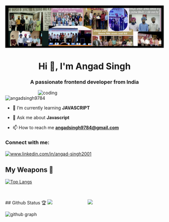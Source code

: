 ![MasterHead](https://github.com/angadsingh9784/angadsingh9784/blob/main/linkidin_banner.png)


<h1 align="center">Hi 👋, I'm Angad Singh</h1>
<h3 align="center">A passionate frontend developer from India</h3>
<img align="right" alt="coding" width="400" src="https://i.gifer.com/5eKX.gif">

<p align="left"> <img src="https://komarev.com/ghpvc/?username=angadsingh9784&label=Profile%20views&color=0e75b6&style=flat" alt="angadsingh9784" /> </p>

- 🌱 I’m currently learning **JAVASCRIPT**

- 💬 Ask me about **Javascript**

- 📫 How to reach me **angadsingh9784@gmail.com**

<h3 align="left">Connect with me:</h3>
<p align="left">
<a href="https://linkedin.com/in/www.linkedin.com/in/angad-singh2001" target="blank"><img align="center" src="https://raw.githubusercontent.com/rahuldkjain/github-profile-readme-generator/master/src/images/icons/Social/linked-in-alt.svg" alt="www.linkedin.com/in/angad-singh2001" height="30" width="40" /></a>
</p>










## My Weapons 🌟

[![Top Langs](https://github-readme-stats.vercel.app/api/top-langs/?username=angadsingh9784&theme=react)](https://github.com/tidbitsjs/github-readme-stats)

<br>
<br>
## Github Status 🏆

<img  src="https://github-stats-lemon.vercel.app/api?username=angadsingh9784&show_icons=true&hide_border=true&theme=react" width="48%" align="right" >
<img  src="https://github-readme-streak-stats.herokuapp.com/?user=angadsingh9784&theme=react" width="48%" >
<br>

![github graph](https://github-readme-activity-graph.vercel.app/graph?username=angadsingh9784&theme=react-dark)
<br>







